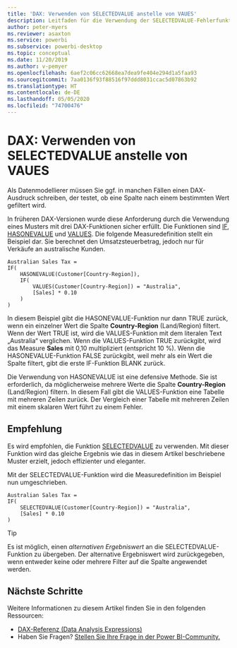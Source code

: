 ```yaml
---
title: 'DAX: Verwenden von SELECTEDVALUE anstelle von VAUES'
description: Leitfaden für die Verwendung der SELECTEDVALUE-Fehlerfunktionen
author: peter-myers
ms.reviewer: asaxton
ms.service: powerbi
ms.subservice: powerbi-desktop
ms.topic: conceptual
ms.date: 11/20/2019
ms.author: v-pemyer
ms.openlocfilehash: 6aef2c06cc62668ea7dea9fe404e294d1a5faa93
ms.sourcegitcommit: 7aa0136f93f88516f97ddd8031ccac5d07863b92
ms.translationtype: HT
ms.contentlocale: de-DE
ms.lasthandoff: 05/05/2020
ms.locfileid: "74700476"
---
```

# <a name="dax-use-selectedvalue-instead-of-values"></a>DAX: Verwenden von SELECTEDVALUE anstelle von VAUES

Als Datenmodellierer müssen Sie ggf. in manchen Fällen einen DAX-Ausdruck schreiben, der testet, ob eine Spalte nach einem bestimmten Wert gefiltert wird.

In früheren DAX-Versionen wurde diese Anforderung durch die Verwendung eines Musters mit drei DAX-Funktionen sicher erfüllt. Die Funktionen sind [IF](/dax/if-function-dax), [HASONEVALUE](/dax/hasonevalue-function-dax) und [VALUES](/dax/values-function-dax). Die folgende Measuredefinition stellt ein Beispiel dar. Sie berechnet den Umsatzsteuerbetrag, jedoch nur für Verkäufe an australische Kunden.

```dax
Australian Sales Tax =
IF(
    HASONEVALUE(Customer[Country-Region]),
    IF(
        VALUES(Customer[Country-Region]) = "Australia",
        [Sales] * 0.10
    )
)
```

In diesem Beispiel gibt die HASONEVALUE-Funktion nur dann TRUE zurück, wenn ein einzelner Wert die Spalte **Country-Region** (Land/Region) filtert. Wenn der Wert TRUE ist, wird die VALUES-Funktion mit dem literalen Text „Australia“ verglichen. Wenn die VALUES-Funktion TRUE zurückgibt, wird das Measure **Sales** mit 0,10 multipliziert (entspricht 10 %). Wenn die HASONEVALUE-Funktion FALSE zurückgibt, weil mehr als ein Wert die Spalte filtert, gibt die erste IF-Funktion BLANK zurück.

Die Verwendung von HASONEVALUE ist eine defensive Methode. Sie ist erforderlich, da möglicherweise mehrere Werte die Spalte **Country-Region** (Land/Region) filtern. In diesem Fall gibt die VALUES-Funktion eine Tabelle mit mehreren Zeilen zurück. Der Vergleich einer Tabelle mit mehreren Zeilen mit einem skalaren Wert führt zu einem Fehler.

## <a name="recommendation"></a>Empfehlung

Es wird empfohlen, die Funktion [SELECTEDVALUE](/dax/selectedvalue-function) zu verwenden. Mit dieser Funktion wird das gleiche Ergebnis wie das in diesem Artikel beschriebene Muster erzielt, jedoch effizienter und eleganter.

Mit der SELECTEDVALUE-Funktion wird die Measuredefinition im Beispiel nun umgeschrieben.

```dax
Australian Sales Tax =
IF(
    SELECTEDVALUE(Customer[Country-Region]) = "Australia",
    [Sales] * 0.10
)
```

> [!TIP]
> Es ist möglich, einen _alternativen Ergebniswert_ an die SELECTEDVALUE-Funktion zu übergeben. Der alternative Ergebniswert wird zurückgegeben, wenn entweder keine oder mehrere Filter auf die Spalte angewendet werden.

## <a name="next-steps"></a>Nächste Schritte

Weitere Informationen zu diesem Artikel finden Sie in den folgenden Ressourcen:

- [DAX-Referenz (Data Analysis Expressions)](/dax/)
- Haben Sie Fragen? [Stellen Sie Ihre Frage in der Power BI-Community.](https://community.powerbi.com/)
